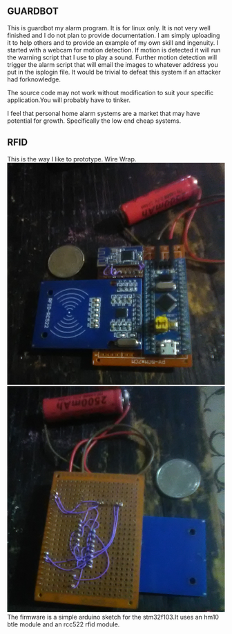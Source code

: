 GUARDBOT
------
This is guardbot my alarm program. It is for linux only. It is not very well finished and I do not plan to provide documentation. I am simply uploading it to help others and to provide an example of my own skill and ingenuity. I started with a webcam for motion detection. If motion is detected it will run the warning script that I use to play a sound. Further motion detection will trigger the alarm script that will email the images to whatever address you put in the isplogin file. It would be trivial to defeat this system if an attacker had forknowledge.

The source code may not work without modification to suit your specific application.You will probably have to tinker.

I feel that personal home alarm systems are a market that may have potential for growth. Specifically the low end cheap systems.

RFID
------
This is the way I like to prototype.
Wire Wrap.
![Alt text](stm32f103-rcc522-hm10/Top.jpg)
![Alt text](stm32f103-rcc522-hm10/Bottom.jpg)
The firmware is a simple arduino sketch for the stm32f103.It uses an hm10 btle module and an rcc522 rfid module.


